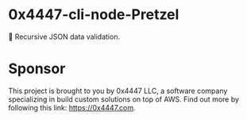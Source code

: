 # 0x4447-cli-node-Pretzel
🥨 Recursive JSON data validation.

# Sponsor

This project is brought to you by 0x4447 LLC, a software company specializing in build custom solutions on top of AWS. Find out more by following this link: https://0x4447.com.
